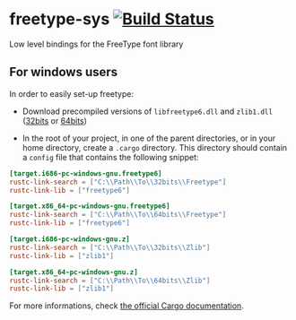 freetype-sys [![Build Status](https://travis-ci.org/PistonDevelopers/freetype-sys.svg?branch=master)](https://travis-ci.org/PistonDevelopers/freetype-sys)
============

Low level bindings for the FreeType font library

## For windows users

In order to easily set-up freetype:

 - Download precompiled versions of `libfreetype6.dll` and `zlib1.dll`
   ([32bits](http://www.gtk.org/download/win32.php) or [64bits](http://www.gtk.org/download/win64.php))

 - In the root of your project, in one of the parent directories, or in your home directory,
   create a `.cargo` directory. This directory should contain a `config`
   file that contains the following snippet:

```toml
[target.i686-pc-windows-gnu.freetype6]
rustc-link-search = ["C:\\Path\\To\\32bits\\Freetype"]
rustc-link-lib = ["freetype6"]

[target.x86_64-pc-windows-gnu.freetype6]
rustc-link-search = ["C:\\Path\\To\\64bits\\Freetype"]
rustc-link-lib = ["freetype6"]

[target.i686-pc-windows-gnu.z]
rustc-link-search = ["C:\\Path\\To\\32bits\\Zlib"]
rustc-link-lib = ["zlib1"]

[target.x86_64-pc-windows-gnu.z]
rustc-link-search = ["C:\\Path\\To\\64bits\\Zlib"]
rustc-link-lib = ["zlib1"]
```

For more informations, check [the official Cargo documentation](http://doc.crates.io/build-script.html#overriding-build-scripts).
